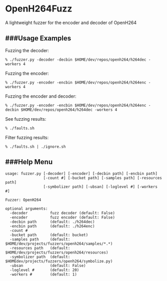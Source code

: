 OpenH264Fuzz
============

A lightweight fuzzer for the encoder and decoder of OpenH264


###Usage Examples
---


Fuzzing the decoder:

    % ./fuzzer.py -decoder -decbin $HOME/dev/repos/openh264/h264dec -workers 4


Fuzzing the encoder:

    % ./fuzzer.py -encoder -encbin $HOME/dev/repos/openh264/h264enc -workers 4


Fuzzing the encoder and decoder:

    % ./fuzzer.py -encoder -encbin $HOME/dev/repos/openh264/h264enc -decbin $HOME/dev/repos/openh264/h264dec -workers 4


See fuzzing results:
    
    % ./faults.sh
 
Filter fuzzing results:
    
    % ./faults.sh | ./ignore.sh



###Help Menu
---
    
    usage: fuzzer.py [-decoder] [-encoder] [-decbin path] [-encbin path]
                     [-count #] [-bucket path] [-samples path] [-resources path]
                     [-symbolizer path] [-ubsan] [-loglevel #] [-workers #]
    
    Fuzzer: OpenH264
    
    optional arguments:
      -decoder          fuzz decoder (default: False)
      -encoder          fuzz encoder (default: False)
      -decbin path      (default: ./h264dec)
      -encbin path      (default: ./h264enc)
      -count #
      -bucket path      (default: bucket)
      -samples path     (default: $HOME/dev/projects/fuzzers/openh264/samples/*.*)
      -resources path   (default: $HOME/dev/projects/fuzzers/openh264/resources)
      -symbolizer path  (default: $HOMEdev/projects/fuzzers/openh264/symbolize.py)
      -ubsan            (default: False)
      -loglevel #       (default: 20)
      -workers #        (default: 1)

